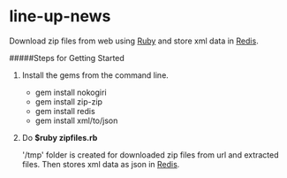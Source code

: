 # line-up-news
Download zip files from web using [Ruby](https://www.ruby-lang.org/en/) and store xml data in [Redis](http://redis.io).

#####Steps for Getting Started
1. Install the gems from the command line.

	* gem install nokogiri
	* gem install zip-zip
	* gem install redis
	* gem install xml/to/json

2. Do **$ruby zipfiles.rb**

	'/tmp' folder is created for downloaded zip files from url and extracted files. Then stores xml data as json in [Redis](http://redis.io).

